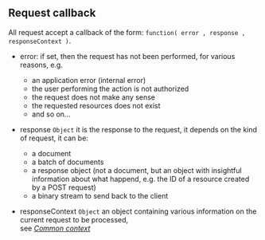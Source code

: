 

## Request callback

All request accept a callback of the form: `function( error , response , responseContext )`.

* error: if set, then the request has not been performed, for various reasons, e.g.
	* an application error (internal error)
	* the user performing the action is not authorized
	* the request does not make any sense
	* the requested resources does not exist
	* and so on...

* response `Object` it is the response to the request, it depends on the kind of request, it can be:
	* a document
	* a batch of documents
	* a response object (not a document, but an object with insightful information about what happend, e.g. the ID of
		a resource created by a POST request)
	* a binary stream to send back to the client
	
* responseContext `Object` an object containing various information on the current request to be processed,     
	see [*Common context*](#ref.common-context)


